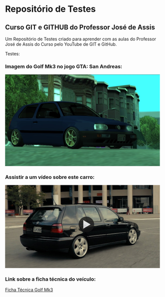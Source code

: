 # Repositório de Testes
## Curso GIT e GITHUB do Professor José de Assis
Um Repositório de Testes criado para aprender com as aulas do Professor José de Assis do Curso pelo YouTube de GIT e GitHub.

Testes:

### Imagem do Golf Mk3 no jogo GTA: San Andreas:

![Golf Mk3](https://github.com/Julio-Mota/repositorio-teste/blob/main/Golf%20MK3.jpg)

### Assistir a um vídeo sobre este carro:

[![Golf Mk3](https://github.com/Julio-Mota/repositorio-teste/blob/main/Golf%20Mk3%20thumbnail%20video.png)](https://www.youtube.com/watch?v=a0on0IKjTmg)

### Link sobre a ficha técnica do veículo:

[Ficha Técnica Golf Mk3](https://www.carrosnaweb.com.br/fichadetalhe.asp?codigo=12740)
